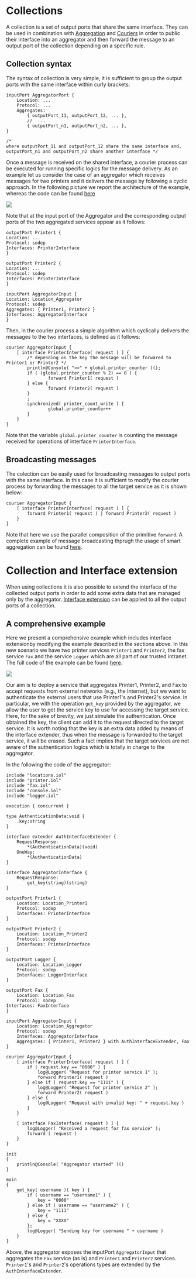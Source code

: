 # Collections

A collection is a set of output ports that share the same interface. They can be used in combination with [Aggregation](https://github.com/jolie/docs/tree/f7380de3b4b0fc6b938ca43b657f4f0485963fdb/architectural-composition/aggreation.md) and [Couriers](couriers.md#courier-sessions) in order to public their interface into an aggregator and then forward the message to an output port of the collection depending on a specific rule.

## Collection syntax
The syntax of collection is very simple, it is sufficient to group the output ports with the same interface within curly brackets:

```text
inputPort AggregatorPort {
    Location: ...
    Protocol: ...
    Aggregates: 
        { outputPort_11, outputPort_12, ... },
        //  ...
        { outputPort_n1, outputPort_n2, ... },
}

/*
where outputPort_11 and outputPort_12 share the same interface and, 
outputPort_n1 and outputPort_n2 share another interface */
```

Once a message is received on the shared interface, a courier process can be executed for running specific logics for the message delivery. As an example let us consider the case of an aggregator which receives messages for two printers and it delivers the message by following a cyclic approach. In the following picture we report the architecture of the example, whereas the code can be found [here](https://github.com/jolie/examples/tree/master/04_architectural_composition/08_collection/01_simple_collection)

![](../.gitbook/assets/smart_aggregation.png)

Note that at the input port of the Aggregator and the corresponding output ports of the two aggregated services appear as it follows:
```text
outputPort Printer1 {
Location: ...
Protocol: sodep
Interfaces: PrinterInterface
}

outputPort Printer2 {
Location: ...
Protocol: sodep
Interfaces: PrinterInterface
}

inputPort AggregatorInput {
Location: Location_Aggregator
Protocol: sodep
Aggregates: { Printer1, Printer2 }
Interfaces: AggregatorInterface
}
```
Then, in the courier process a simple algorithm which cyclically delivers the messages to the two interfaces, is defined as it follows:

```text
courier AggregatorInput {
	[ interface PrinterInterface( request ) ] {
		/* depending on the key the message will be forwared to Printer1 or Printer2 */
		println@Console( ">>" + global.printer_counter )();
		if ( (global.printer_counter % 2) == 0 ) {
				forward Printer1( request )
		} else {
				forward Printer2( request )
		}
		;
		synchronized( printer_count_write ) {
				global.printer_counter++
		}
	}
}
```
Note that the variable `global.printer_counter` is counting the message received for operations of interface `PrinterInterface`.

## Broadcasting messages
The colection can be easily used for broadcasting messages to output ports with the same interface. In this case it is sufficient to modify the courier process by forwarding the messages to all the target service as it is shown below:
```text
courier AggregatorInput {
	[ interface PrinterInterface( request ) ] {
		forward Printer1( request ) | forward Printer2( request )
	}
}
```
Note that here we use the parallel composition of the primitive `forward`. 
A complete example of message broadcasting thprugh the usage of smart aggregation can be found [here](https://github.com/jolie/examples/tree/master/04_architectural_composition/08_collection/02_broadcasting).

# Collection and Interface extension
When using collections it is also possible to extend the interface of the collected output ports in order to add some extra data that are managed only by the aggregator. [Interface extension](../couriers.md#interface-extension) can be applied to all the output ports of a collection.

## A comprehensive example
Here we present a comprehensive example which includes interface extensionby modifying the example described in the sections above. In this new scenario we have two printer services `Printer1` and `Printer2`, the fax service `Fax` and the service `Logger` which are all part of our trusted intranet. The full code of the example can be found [here](https://github.com/jolie/examples/tree/master/04_architectural_composition/08_collection/03_comprehensive_example).

![](../.gitbook/assets/collection_comprehensive_example.png)

Our aim is to deploy a service that aggregates Printer1, Printer2, and Fax to accept requests from external networks \(e.g., the Internet\), but we want to authenticate the external users that use Printer1's and Printer2's service. In particular, we with the operation `get_key` provided by the aggregator, we allow the user to get the service key to use for accessing the target service. Here, for the sake of brevity, we just simulate the authentication. Once obtained the key, the client can add it to the request directed to the target service. It is worth noting that the key is an extra data added by means of the interface extender, thus when the message is forwarded to the target service, it will be erased. Such a fact implies that the target services are not aware of the authentication logics which is totally in charge to the aggregator.

In the following the code of the aggregator:

```text
include "locations.iol"
include "printer.iol"
include "fax.iol"
include "console.iol"
include "logger.iol"

execution { concurrent }

type AuthenticationData:void {
    .key:string
}

interface extender AuthInterfaceExtender {
    RequestResponse:
        *(AuthenticationData)(void)
    OneWay:
        *(AuthenticationData)
}

interface AggregatorInterface {
    RequestResponse:
        get_key(string)(string)
}

outputPort Printer1 {
    Location: Location_Printer1
    Protocol: sodep
    Interfaces: PrinterInterface
}

outputPort Printer2 {
    Location: Location_Printer2
    Protocol: sodep
    Interfaces: PrinterInterface
}

outputPort Logger {
    Location: Location_Logger
    Protocol: sodep
    Interfaces: LoggerInterface
}

outputPort Fax {
    Location: Location_Fax
    Protocol: sodep
Interfaces: FaxInterface
}

inputPort AggregatorInput {
    Location: Location_Aggregator
    Protocol: sodep
    Interfaces: AggregatorInterface
    Aggregates: { Printer1, Printer2 } with AuthInterfaceExtender, Fax
}

courier AggregatorInput {
    [ interface PrinterInterface( request ) ] {
        if ( request.key == "0000" ) {
            log@Logger( "Request for printer service 1" );
            forward Printer1( request )
        } else if ( request.key == "1111" ) {
            log@Logger( "Request for printer service 2" );
            forward Printer2( request )
        } else {
            log@Logger( "Request with invalid key: " + request.key )
        }
    }

    [ interface FaxInterface( request ) ] {
        log@Logger( "Received a request for fax service" );
        forward ( request )
    }
}

init
{
    println@Console( "Aggregator started" )()
}

main
{
    get_key( username )( key ) {
        if ( username == "username1" ) {
            key = "0000"
        } else if ( username == "username2" ) {
            key = "1111"
        } else {
            key = "XXXX"
        };
        log@Logger( "Sending key for username " + username )
    }
}
```

Above, the aggregator exposes the inputPort `AggregatorInput` that aggregates the `Fax` service \(as is\) and `Printer1` and `Printer2` services. `Printer1`'s and `Printer2`'s operations types are extended by the `AuthInterfaceExtender`.

